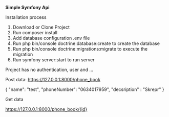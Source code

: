 **Simple Symfony Api**

Installation process

1. Download or Clone Project
2. Run composer install
3. Add database configuration .env file
4. Run php bin/console doctrine:database:create to create the database
5. Run php bin/console doctrine:migrations:migrate to execute the migration
6. Run  symfony server:start to run server

Project has no authentication, user and ...

Post data:
https://127.0.0.1:8000/phone_book

{
"name": "test",
"phoneNumber": "0634017959",
"decsription" : "Skrepr"
}


Get data

https://127.0.0.1:8000/phone_book/{id}

